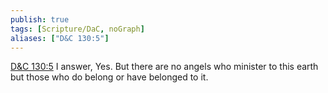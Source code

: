 ```yaml
---
publish: true
tags: [Scripture/DaC, noGraph]
aliases: ["D&C 130:5"]
---
```

[D&C 130:5](https://churchofjesuschrist.org/study/scriptures/dc-testament/dc/130?lang=eng&id=p5#p5) I answer, Yes. But there are no angels who minister to this earth but those who do belong or have belonged to it.
